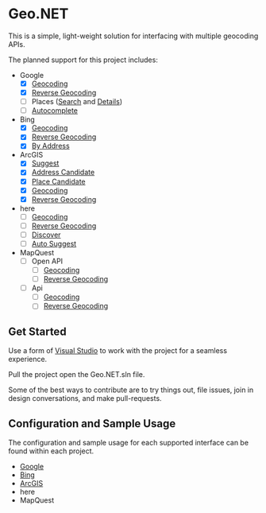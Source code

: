 # Geo.NET

This is a simple, light-weight solution for interfacing with multiple geocoding APIs.

The planned support for this project includes:

 - Google
	 - [x] [Geocoding](https://developers.google.com/maps/documentation/geocoding/start)
	 - [x] [Reverse Geocoding](https://developers.google.com/maps/documentation/geocoding/start)
	 - [ ] Places ([Search](https://developers.google.com/places/web-service/search) and [Details](https://developers.google.com/places/web-service/details))
	 - [ ] [Autocomplete](https://developers.google.com/places/web-service/query)
 - Bing
	 - [x] [Geocoding](https://docs.microsoft.com/en-us/bingmaps/rest-services/locations/find-a-location-by-query)
	 - [x] [Reverse Geocoding](https://docs.microsoft.com/en-us/bingmaps/rest-services/locations/find-a-location-by-point)
	 - [x] [By Address](https://docs.microsoft.com/en-us/bingmaps/rest-services/locations/find-a-location-by-address)
 - ArcGIS
	 - [x] [Suggest](https://developers.arcgis.com/rest/geocode/api-reference/geocoding-suggest.htm)
	 - [x] [Address Candidate](https://developers.arcgis.com/labs/rest/search-for-an-address/)
	 - [x] [Place Candidate](https://developers.arcgis.com/labs/rest/find-places/)
	 - [x] [Geocoding](https://developers.arcgis.com/rest/geocode/api-reference/geocoding-geocode-addresses.htm)
	 - [x] [Reverse Geocoding](https://developers.arcgis.com/rest/geocode/api-reference/geocoding-reverse-geocode.htm)
 - here
	 - [ ] [Geocoding](https://developer.here.com/documentation/geocoding-search-api/dev_guide/topics/endpoint-geocode-brief.html)
	 - [ ] [Reverse Geocoding](https://developer.here.com/documentation/geocoding-search-api/dev_guide/topics/endpoint-reverse-geocode-brief.html)
	 - [ ] [Discover](https://developer.here.com/documentation/geocoding-search-api/dev_guide/topics/endpoint-discover-brief.html)
	 - [ ] [Auto Suggest](https://developer.here.com/documentation/geocoding-search-api/dev_guide/topics/endpoint-autosuggest-brief.html)
 - MapQuest
	 - [ ] Open API
		 - [ ] [Geocoding](https://developer.mapquest.com/documentation/open/geocoding-api/)
		 - [ ] [Reverse Geocoding](https://developer.mapquest.com/documentation/open/geocoding-api/)
	 - [ ] Api
		 - [ ] [Geocoding](https://developer.mapquest.com/documentation/geocoding-api/address/get/)
		 - [ ] [Reverse Geocoding](https://developer.mapquest.com/documentation/geocoding-api/reverse/get/)

## Get Started

Use a form of [Visual Studio](https://www.visualstudio.com/)  to work with the project for a seamless experience.

Pull the project open the Geo.NET.sln file.

Some of the best ways to contribute are to try things out, file issues, join in design conversations, and make pull-requests.

## Configuration and Sample Usage
The configuration and sample usage for each supported interface can be found within each project.

 - [Google](https://github.com/JustinCanton/Geo.NET/src/Geo.Google)
 - [Bing](https://github.com/JustinCanton/Geo.NET/src/Geo.Bing)
 - [ArcGIS](https://github.com/JustinCanton/Geo.NET/src/Geo.ArcGIS)
 - here
 - MapQuest